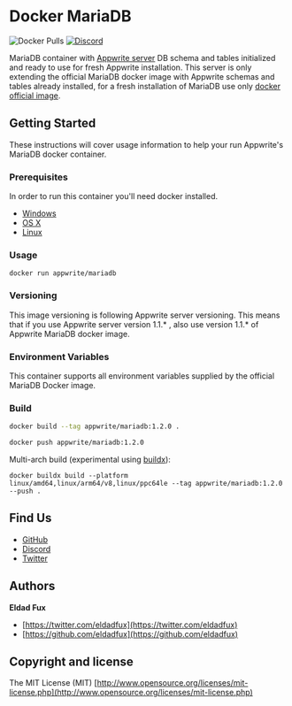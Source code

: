 # Docker MariaDB

![Docker Pulls](https://img.shields.io/docker/pulls/appwrite/mariadb.svg)
[![Discord](https://img.shields.io/discord/564160730845151244)](https://discord.gg/GSeTUeA)

MariaDB container with [Appwrite server](https://appwrite.io) DB schema and tables initialized and ready to use for fresh Appwrite installation. This server is only extending the official MariaDB docker image with Appwrite schemas and tables already installed, for a fresh installation of MariaDB use only [docker official image](https://hub.docker.com/_/mariadb).

## Getting Started

These instructions will cover usage information to help your run Appwrite's MariaDB docker container.

### Prerequisites

In order to run this container you'll need docker installed.

* [Windows](https://docs.docker.com/windows/started)
* [OS X](https://docs.docker.com/mac/started/)
* [Linux](https://docs.docker.com/linux/started/)

### Usage

```shell
docker run appwrite/mariadb
```

### Versioning

This image versioning is following Appwrite server versioning. This means that if you use Appwrite server version 1.1.* , also use version 1.1.* of Appwrite MariaDB docker image.

### Environment Variables

This container supports all environment variables supplied by the official MariaDB Docker image.

### Build

```bash
docker build --tag appwrite/mariadb:1.2.0 .

docker push appwrite/mariadb:1.2.0
```

Multi-arch build (experimental using [buildx](https://github.com/docker/buildx)):

```
docker buildx build --platform linux/amd64,linux/arm64/v8,linux/ppc64le --tag appwrite/mariadb:1.2.0 --push .
```

## Find Us

* [GitHub](https://github.com/appwrite)
* [Discord](https://discord.gg/GSeTUeA)
* [Twitter](https://twitter.com/appwrite_io)

## Authors

**Eldad Fux**

+ [https://twitter.com/eldadfux](https://twitter.com/eldadfux)
+ [https://github.com/eldadfux](https://github.com/eldadfux)

## Copyright and license

The MIT License (MIT) [http://www.opensource.org/licenses/mit-license.php](http://www.opensource.org/licenses/mit-license.php)
